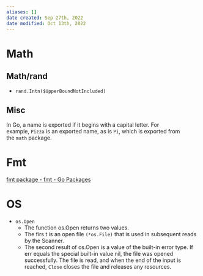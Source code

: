 ```yaml
---
aliases: []
date created: Sep 27th, 2022
date modified: Oct 13th, 2022
---
```

# Math
## Math/rand
- `rand.Intn($UpperBoundNotIncluded)`

## Misc
In Go, a name is exported if it begins with a capital letter. For example, `Pizza` is an exported name, as is `Pi`, which is exported from the `math` package.

# Fmt
[fmt package - fmt - Go Packages](https://pkg.go.dev/fmt)

# OS
- `os.Open`
	- The function os.Open returns two values.
	- The firs t is an open file `(*os.File)` that is used in subsequent reads by the Scanner.
	- The second result of os.Open is a value of the built-in error type. If err equals the special built-in value nil, the file was opened successfully. The file is read, and when the end of the input is reached, `Close` closes the file and releases any resources.
